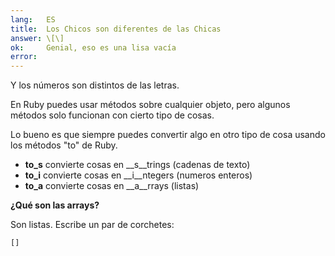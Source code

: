 ```yaml
---
lang:   ES
title:  Los Chicos son diferentes de las Chicas
answer: \[\]
ok:     Genial, eso es una lisa vacía
error:  
---
```


Y los números son distintos de las letras.

En Ruby puedes usar métodos sobre cualquier objeto, pero algunos métodos solo funcionan con cierto tipo de cosas.

Lo bueno es que siempre puedes convertir algo en otro tipo de cosa usando los métodos "to" de Ruby.


- __to_s__ convierte cosas en  __s__trings (cadenas de texto)
- __to_i__ convierte cosas en  __i__ntegers (numeros enteros)
- __to_a__ convierte cosas en  __a__rrays (listas)

__¿Qué son las arrays?__

Son listas. Escribe un par de corchetes:

    []

